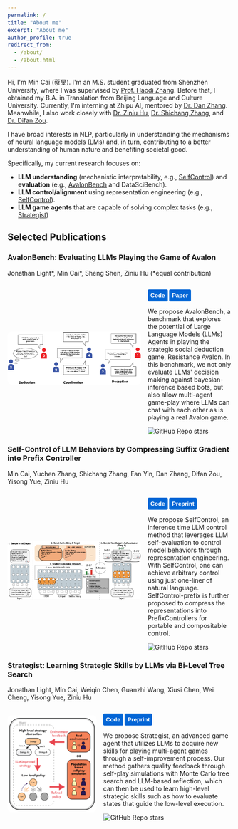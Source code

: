 ```yaml
---
permalink: /
title: "About me"
excerpt: "About me"
author_profile: true
redirect_from: 
  - /about/
  - /about.html
---
```


Hi, I'm Min Cai (蔡旻). I'm an M.S. student graduated from Shenzhen University, where I was supervised by [Prof. Haodi Zhang](https://hdzhangust.github.io). Before that, I obtained my B.A. in Translation from Beijing Language and Culture University. Currently, I'm interning at Zhipu AI, mentored by [Dr. Dan Zhang](https://zhangdan0602.github.io). Meanwhile, I also work closely with [Dr. Ziniu Hu](https://acbull.github.io), [Dr. Shichang Zhang](https://shichangzh.github.io), and [Dr. Difan Zou](https://difanzou.github.io).

I have broad interests in NLP, particularly in understanding the mechanisms of neural language models (LMs) and, in turn, contributing to a better understanding of human nature and benefiting societal good.

Specifically, my current research focuses on:
- **LLM understanding** (mechanistic interpretability, e.g., [SelfControl](https://llm-self-control.github.io)) and **evaluation** (e.g., [AvalonBench](https://avalonbench.github.io) and DataSciBench).
- **LLM control/alignment** using representation engineering (e.g., [SelfControl](https://llm-self-control.github.io)).
- **LLM game agents** that are capable of solving complex tasks (e.g., [Strategist](https://llm-strategist.github.io))


## Selected Publications

<!-- Text and Buttons Section -->
<div>
  <h3>AvalonBench: Evaluating LLMs Playing the Game of Avalon</h3>
  <p>Jonathan Light*, Min Cai*, Sheng Shen, Ziniu Hu (*equal contribution)</p>
  <div style="display: flex; align-items: center;">
    <!-- Figure Section -->
    <div style="flex-shrink: 0; margin-right: 15px;">
      <img src="../images/avalonbench-fig.png" alt="AvalonBench Figure" style="max-width: 300px; border-radius: 8px;">
    </div>
    <div>
      <p>
        <a href="https://github.com/jonathanmli/Avalon-LLM/" target="_blank" style="text-decoration:none;">
          <button style="padding:6px 6px; background-color:#0366d6; color:white; border:none; border-radius:3px; font-size:13px; font-weight:bold; cursor:pointer; transition: background-color 0.3s;">
            Code
          </button>
        </a>
        <a href="https://arxiv.org/abs/2310.05036" target="_blank" style="text-decoration:none;">
          <button style="padding:6px 6px; background-color:#0366d6; color:white; border:none; border-radius:3px; font-size:13px; font-weight:bold; cursor:pointer; transition: background-color 0.3s;">
            Paper
          </button>
        </a>
      </p>
      <p>We propose AvalonBench, a benchmark that explores the potential of Large Language Models (LLMs) Agents in playing the strategic social deduction game, Resistance Avalon. In this benchmark, we not only evaluate LLMs' decision making against bayesian-inference based bots, but also allow multi-agent game-play where LLMs can chat with each other as is playing a real Avalon game.
      </p>
      <img alt="GitHub Repo stars" src="https://img.shields.io/github/stars/jonathanmli/Avalon-LLM?logo=github&style=flat-square">
    </div>
  </div>
</div>


<!-- Figure Section -->
<div>
  <h3>Self-Control of LLM Behaviors by Compressing Suffix Gradient into Prefix Controller</h3>
  <p>Min Cai, Yuchen Zhang, Shichang Zhang, Fan Yin, Dan Zhang, Difan Zou, Yisong Yue, Ziniu Hu</p>
  <div style="display: flex; align-items: center;">
    <!-- Image Section -->
    <div style="flex-shrink: 0; margin-right: 15px;">
      <img src="../images/selfcontrol-fig.png" alt="SelfControl Figure" style="max-width: 300px; border-radius: 8px;">
    </div>
    <!-- Text Section -->
    <div>
      <p>
        <a href="https://github.com/HenryCai11/LLM-Self-Control" target="_blank" style="text-decoration:none;">
          <button style="padding:6px 6px; background-color:#0366d6; color:white; border:none; border-radius:3px; font-size:13px; font-weight:bold; cursor:pointer; transition: background-color 0.3s;">
            Code
          </button>
        </a>
        <a href="https://arxiv.org/abs/2406.02721" target="_blank" style="text-decoration:none;">
          <button style="padding:6px 6px; background-color:#0366d6; color:white; border:none; border-radius:3px; font-size:13px; font-weight:bold; cursor:pointer; transition: background-color 0.3s;">
            Preprint
          </button>
        </a>
      </p>
      <p>
        We propose SelfControl, an inference time LLM control method that leverages LLM self-evaluation to control model behaviors through representation engineering. With SelfControl, one can achieve arbitrary control using just one-liner of natural language. SelfControl-prefix is further proposed to compress the representations into PrefixControllers for portable and compositable control.
      </p>
      <img alt="GitHub Repo stars" src="https://img.shields.io/github/stars/HenryCai11/LLM-Self-Control?logo=github&style=flat-square">
    </div>
  </div>
</div>

<!-- Text and Buttons Section -->
<div>
  <h3>Strategist: Learning Strategic Skills by LLMs via Bi-Level Tree Search</h3>
  <p>Jonathan Light, Min Cai, Weiqin Chen, Guanzhi Wang, Xiusi Chen, Wei Cheng, Yisong Yue, Ziniu Hu</p>
  <div style="display: flex; align-items: center;">
    <!-- Figure Section -->
    <div style="flex-shrink: 0; margin-right: 15px;">
      <img src="../images/strategist-fig.png" alt="Strategist Figure" style="max-width: 200px; border-radius: 8px;">
    </div>
    <div>
      <p>
        <a href="https://github.com/jonathanmli/Avalon-LLM/" target="_blank" style="text-decoration:none;">
          <button style="padding:6px 6px; background-color:#0366d6; color:white; border:none; border-radius:3px; font-size:13px; font-weight:bold; cursor:pointer; transition: background-color 0.3s;">
            Code
          </button>
        </a>
        <a href="https://arxiv.org/abs/2408.10635" target="_blank" style="text-decoration:none;">
          <button style="padding:6px 6px; background-color:#0366d6; color:white; border:none; border-radius:3px; font-size:13px; font-weight:bold; cursor:pointer; transition: background-color 0.3s;">
            Preprint
          </button>
        </a>
      </p>
      <p>We propose Strategist, an advanced game agent that utilizes LLMs to acquire new skills for playing multi-agent games through a self-improvement process. Our method gathers quality feedback through self-play simulations with Monte Carlo tree search and LLM-based reflection, which can then be used to learn high-level strategic skills such as how to evaluate states that guide the low-level execution.</p>
      <img alt="GitHub Repo stars" src="https://img.shields.io/github/stars/jonathanmli/Avalon-LLM?logo=github&style=flat-square">
    </div>
  </div>
</div>